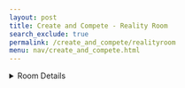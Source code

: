 ```yaml
---
layout: post 
title: Create and Compete - Reality Room
search_exclude: true
permalink: /create_and_compete/realityroom
menu: nav/create_and_compete.html
---
```



<details>
  <summary>Room Details</summary>

  <a href="{{site.baseurl}}/moderation/rules_realityroom/">Moderation Rules</a>

  <p>The idea behind reality room is that the discussion of real and fake topics will be brought up.</p>

  <p>Room includes:</p>
  <ul>
    <li>Mini game - Am I talking to a human or an AI chatbot?</li>
    <li>Posts that people can make about a certain topic, such as an AI generated image, and ask people if its AI generated or real, who will then comment on their choice.</li>
    <li>In order to fit in with the "rate and relate" theme, people could rate how believable/unbelievable the post topic was and how if it fooled them or not. Then they could relate with others who also thought of a similar opinion</li>
  </ul>

</details>
